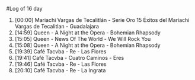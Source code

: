 #Log of 16 day

1. [00:00] Mariachi Vargas de Tecalitlán - Serie Oro 15 Éxitos del Mariachi Vargas de Tecalitlan - Guadalajara
1. [14:59] Queen - A Night at the Opera - Bohemian Rhapsody
1. [15:05] Queen - News Of The World - We Will Rock You
1. [15:08] Queen - A Night at the Opera - Bohemian Rhapsody
1. [19:39] Café Tacvba - Re - Las Flores
1. [19:41] Café Tacvba - Cuatro Caminos - Eres
1. [19:46] Café Tacvba - Re - Las Flores
1. [20:10] Café Tacvba - Re - La Ingrata
